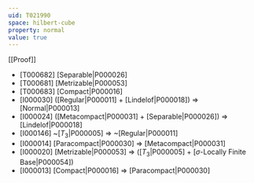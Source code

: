 ```yaml
---
uid: T021990
space: hilbert-cube
property: normal
value: true
---
```

[[Proof]]

* [T000682] [Separable|P000026]
* [T000681] [Metrizable|P000053]
* [T000683] [Compact|P000016]
* [I000030] ([Regular|P000011] + [Lindelof|P000018]) => [Normal|P000013]
* [I000024] ([Metacompact|P000031] + [Separable|P000026]) => [Lindelof|P000018]
* [I000146] ~[$T_3$|P000005] => ~[Regular|P000011]
* [I000014] [Paracompact|P000030] => [Metacompact|P000031]
* [I000020] [Metrizable|P000053] => ([$T_3$|P000005] + [$\sigma$-Locally Finite Base|P000054])
* [I000013] [Compact|P000016] => [Paracompact|P000030]

